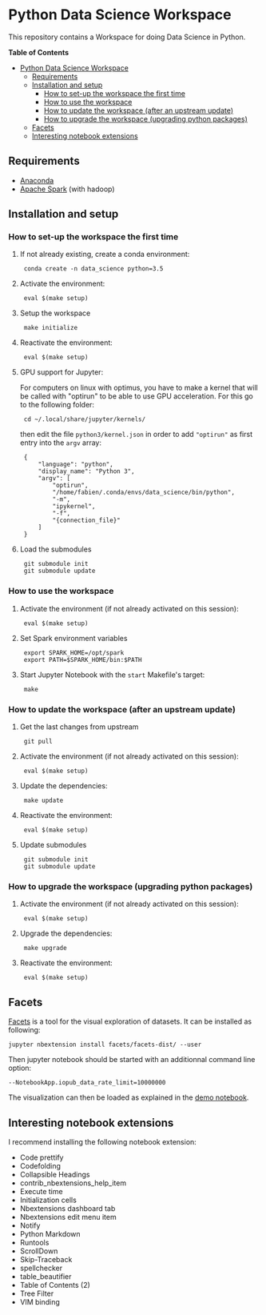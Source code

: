 # Python Data Science Workspace

This repository contains a Workspace for doing Data Science in Python.

**Table of Contents**

<!-- TOC -->

- [Python Data Science Workspace](#python-data-science-workspace)
    - [Requirements](#requirements)
    - [Installation and setup](#installation-and-setup)
        - [How to set-up the workspace the first time](#how-to-set-up-the-workspace-the-first-time)
        - [How to use the workspace](#how-to-use-the-workspace)
        - [How to update the workspace (after an upstream update)](#how-to-update-the-workspace-after-an-upstream-update)
        - [How to upgrade the workspace (upgrading python packages)](#how-to-upgrade-the-workspace-upgrading-python-packages)
    - [Facets](#facets)
    - [Interesting notebook extensions](#interesting-notebook-extensions)

<!-- /TOC -->

## Requirements

* [Anaconda](https://www.continuum.io/downloads)
* [Apache Spark](https://spark.apache.org/) (with hadoop)

## Installation and setup

### How to set-up the workspace the first time

1. If not already existing, create a conda environment:

        conda create -n data_science python=3.5

2. Activate the environment:

        eval $(make setup)

3. Setup the workspace

        make initialize

4. Reactivate the environment:

        eval $(make setup)

5. GPU support for Jupyter:

    For computers on linux with optimus, you have to make a kernel that will be
    called with "optirun" to be able to use GPU acceleration. For this go to the
    following folder:

        cd ~/.local/share/jupyter/kernels/

    then edit the file `python3/kernel.json` in order to add `"optirun"` as
    first entry into the `argv` array:

        {
            "language": "python",
            "display_name": "Python 3",
            "argv": [
                "optirun",
                "/home/fabien/.conda/envs/data_science/bin/python",
                "-m",
                "ipykernel",
                "-f",
                "{connection_file}"
            ]
        }

6. Load the submodules

        git submodule init
        git submodule update

### How to use the workspace

1. Activate the environment (if not already activated on this session):

        eval $(make setup)

2. Set Spark environment variables

        export SPARK_HOME=/opt/spark
        export PATH=$SPARK_HOME/bin:$PATH

3. Start Jupyter Notebook with the `start` Makefile's target:

        make
        
### How to update the workspace (after an upstream update)

1. Get the last changes from upstream

        git pull

2. Activate the environment (if not already activated on this session):

        eval $(make setup)

3. Update the dependencies:

        make update

4. Reactivate the environment:

        eval $(make setup)

5. Update submodules

        git submodule init
        git submodule update

### How to upgrade the workspace (upgrading python packages)

1. Activate the environment (if not already activated on this session):

        eval $(make setup)

2. Upgrade the dependencies:

        make upgrade

3. Reactivate the environment:

        eval $(make setup)

## Facets

[Facets](https://github.com/PAIR-code/facets) is a tool for the visual
exploration of datasets. It can be installed as following:

    jupyter nbextension install facets/facets-dist/ --user
    
Then jupyter notebook should be started with an additionnal command line option:

    --NotebookApp.iopub_data_rate_limit=10000000
    
The visualization can then be loaded as explained in
the [demo notebook](https://github.com/PAIR-code/facets/blob/master/facets_dive/Dive_demo.ipynb).

## Interesting notebook extensions

I recommend installing the following notebook extension:

- Code prettify
- Codefolding
- Collapsible Headings
- contrib_nbextensions_help_item
- Execute time
- Initialization cells
- Nbextensions dashboard tab
- Nbextensions edit menu item
- Notify
- Python Markdown
- Runtools
- ScrollDown
- Skip-Traceback
- spellchecker
- table_beautifier
- Table of Contents (2)
- Tree Filter
- VIM binding
